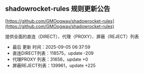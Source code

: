 ## shadowrocket-rules 规则更新公告

[https://github.com/GMOogway/shadowrocket-rules](https://github.com/GMOogway/shadowrocket-rules)

提供全面的直连（DIRECT）、代理（PROXY）、屏蔽（REJECT）列表
- 最后 更新 时间：2025-09-05 06:37:59
- 直连DIRECT列表：118575，update -209
- 代理PROXY 列表：31656，update +0
- 屏蔽REJECT列表：139961，update +225